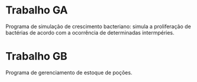 # Trabalho GA
Programa de simulação de crescimento bacteriano: simula a proliferação de bactérias de acordo com a ocorrência de determinadas intermpéries.

# Trabalho GB
Programa de gerenciamento de estoque de poções.
